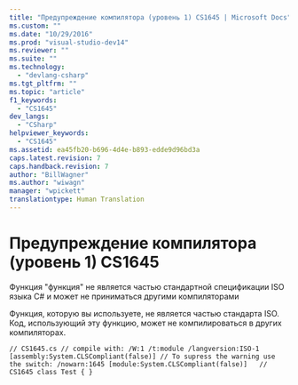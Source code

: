 ```yaml
---
title: "Предупреждение компилятора (уровень 1) CS1645 | Microsoft Docs"
ms.custom: ""
ms.date: "10/29/2016"
ms.prod: "visual-studio-dev14"
ms.reviewer: ""
ms.suite: ""
ms.technology: 
  - "devlang-csharp"
ms.tgt_pltfrm: ""
ms.topic: "article"
f1_keywords: 
  - "CS1645"
dev_langs: 
  - "CSharp"
helpviewer_keywords: 
  - "CS1645"
ms.assetid: ea45fb20-b696-4d4e-b893-edde9d96bd3a
caps.latest.revision: 7
caps.handback.revision: 7
author: "BillWagner"
ms.author: "wiwagn"
manager: "wpickett"
translationtype: Human Translation
---
```

# Предупреждение компилятора (уровень 1) CS1645
Функция "функция" не является частью стандартной спецификации ISO языка C\# и может не приниматься другими компиляторами  
  
 Функция, которую вы используете, не является частью стандарта ISO. Код, использующий эту функцию, может не компилироваться в других компиляторах.  
  
```  
// CS1645.cs // compile with: /W:1 /t:module /langversion:ISO-1 [assembly:System.CLSCompliant(false)] // To supress the warning use the switch: /nowarn:1645 [module:System.CLSCompliant(false)]   // CS1645 class Test { }  
```
